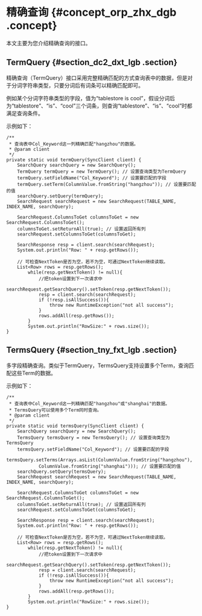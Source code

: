 # 精确查询 {#concept_orp_zhx_dgb .concept}

本文主要为您介绍精确查询的接口。

## TermQuery {#section_dc2_dxt_lgb .section}

精确查询（TermQuery）接口采用完整精确匹配的方式查询表中的数据，但是对于分词字符串类型，只要分词后有词条可以精确匹配即可。

例如某个分词字符串类型的字段，值为“tablestore is cool”，假设分词后为“tablestore”、“is”、“cool”三个词条，则查询“tablestore”、“is”、“cool”时都满足查询条件。

示例如下：

``` {#codeblock_ag5_8h0_o9b}
/**
 * 查询表中Col_Keyword这一列精确匹配"hangzhou"的数据。
 * @param client
 */
private static void termQuery(SyncClient client) {
    SearchQuery searchQuery = new SearchQuery();
    TermQuery termQuery = new TermQuery(); // 设置查询类型为TermQuery
    termQuery.setFieldName("Col_Keyword"); // 设置要匹配的字段
    termQuery.setTerm(ColumnValue.fromString("hangzhou")); // 设置要匹配的值
    searchQuery.setQuery(termQuery);
    SearchRequest searchRequest = new SearchRequest(TABLE_NAME, INDEX_NAME, searchQuery);

    SearchRequest.ColumnsToGet columnsToGet = new SearchRequest.ColumnsToGet();
    columnsToGet.setReturnAll(true); // 设置返回所有列
    searchRequest.setColumnsToGet(columnsToGet);

    SearchResponse resp = client.search(searchRequest);
    System.out.println("Row: " + resp.getRows());

    // 可检查NextToken是否为空，若不为空，可通过NextToken继续读取。
    List<Row> rows = resp.getRows();
        while(resp.getNextToken() != null){
            //把token设置到下一次请求中
            searchRequest.getSearchQuery().setToken(resp.getNextToken());
            resp = client.search(searchRequest);
            if (!resp.isAllSuccess()){
                throw new RuntimeException("not all success");
            }
            rows.addAll(resp.getRows());
        }
        System.out.println("RowSize:" + rows.size());
}
```

## TermsQuery {#section_tny_fxt_lgb .section}

多字段精确查询。类似于TermQuery，TermsQuery支持设置多个Term，查询匹配这些Term的数据。

示例如下：

``` {#codeblock_do0_1fm_w7a}
/**
 * 查询表中Col_Keyword这一列精确匹配"hangzhou"或"shanghai"的数据。
 * TermsQuery可以使用多个Term同时查询。
 * @param client
 */
private static void termsQuery(SyncClient client) {
    SearchQuery searchQuery = new SearchQuery();
    TermsQuery termsQuery = new TermsQuery(); // 设置查询类型为TermsQuery
    termsQuery.setFieldName("Col_Keyword"); // 设置要匹配的字段
    termsQuery.setTerms(Arrays.asList(ColumnValue.fromString("hangzhou"),
            ColumnValue.fromString("shanghai"))); // 设置要匹配的值
    searchQuery.setQuery(termsQuery);
    SearchRequest searchRequest = new SearchRequest(TABLE_NAME, INDEX_NAME, searchQuery);

    SearchRequest.ColumnsToGet columnsToGet = new SearchRequest.ColumnsToGet();
    columnsToGet.setReturnAll(true); // 设置返回所有列
    searchRequest.setColumnsToGet(columnsToGet);

    SearchResponse resp = client.search(searchRequest);
    System.out.println("Row: " + resp.getRows());

    // 可检查NextToken是否为空，若不为空，可通过NextToken继续读取。
    List<Row> rows = resp.getRows();
        while(resp.getNextToken() != null){
            //把token设置到下一次请求中
            searchRequest.getSearchQuery().setToken(resp.getNextToken());
            resp = client.search(searchRequest);
            if (!resp.isAllSuccess()){
                throw new RuntimeException("not all success");
            }
            rows.addAll(resp.getRows());
        }
        System.out.println("RowSize:" + rows.size());
}
```

